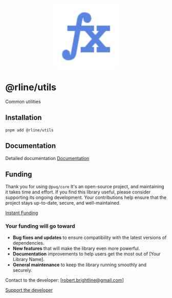 <div align="center">
  <img src="https://raw.githubusercontent.com/rbrightline/common/refs/heads/main/libs/utils/favicon.png" alt="Logo" width="200"/>
</div>

# @rline/utils

Common utilities

## Installation

```shell
pnpm add @rline/utils
```

## Documentation

Detailed documentation [Documentation](https://rbrightline.github.io/common/utils/)

## Funding

Thank you for using `@puq/core` It's an open-source project, and maintaining it takes time and effort. If you find this library useful, please consider supporting its ongoing development. Your contributions help ensure that the project stays up-to-date, secure, and well-maintained.

[Instant Funding](https://cash.app/$puqlib)

### Your funding will go toward

- **Bug fixes and updates** to ensure compatibility with the latest versions of dependencies.
- **New features** that will make the library even more powerful.
- **Documentation** improvements to help users get the most out of [Your Library Name].
- **General maintenance** to keep the library running smoothly and securely.

Contact to the developer: [robert.brightline@gmail.com]

[Support the developer](https://cash.app/$puqlib)
